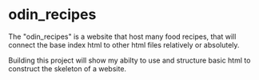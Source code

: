 # odin_recipes

The "odin_recipes" is a website that host many food recipes, that will connect the base index html to other html files relatively or absolutely.

Building this project will show my abilty to use and structure basic html to construct the skeleton of a website. 